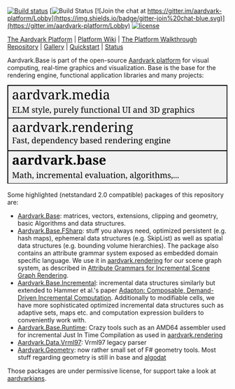 [![Build status](https://ci.appveyor.com/api/projects/status/px8242ird5aa6svs/branch/master?svg=true)](https://ci.appveyor.com/project/haraldsteinlechner/aardvark/branch/master)
[![Build Status](https://github.com/aardvark-platform/aardvark.base/workflows/linux/badge.svg)
[![Join the chat at https://gitter.im/aardvark-platform/Lobby](https://img.shields.io/badge/gitter-join%20chat-blue.svg)](https://gitter.im/aardvark-platform/Lobby)
[![license](https://img.shields.io/github/license/aardvark-platform/aardvark.base.svg)](https://github.com/aardvark-platform/aardvark.base/blob/master/LICENSE)

[The Aardvark Platform](https://aardvarkians.com/) |
[Platform Wiki](https://github.com/aardvarkplatform/aardvark.docs/wiki) | 
[The Platform Walkthrough Repository](https://github.com/aardvark-platform/walkthrough) |
[Gallery](https://github.com/aardvarkplatform/aardvark.docs/wiki/Gallery) | 
[Quickstart](https://github.com/aardvarkplatform/aardvark.docs/wiki/Quickstart-Windows) | 
[Status](https://github.com/aardvarkplatform/aardvark.docs/wiki/Status)

Aardvark.Base is part of the open-source [Aardvark platform](https://github.com/aardvark-platform/aardvark.docs/wiki) for visual computing, real-time graphics and visualization. Base is the base for the rendering engine, functional application libraries and many projects:


![Alt text](./data/context.svg)


Some highlighted (netstandard 2.0 compatible) packages of this repository are:
 - [Aardvark.Base](https://www.nuget.org/packages/Aardvark.Base/): matrices, vectors, extensions, clipping and geometry, basic Algorithms and data structures.
 - [Aardvark.Base.FSharp](https://www.nuget.org/packages/Aardvark.Base.FSharp/): stuff you always need, optimized persistent (e.g. hash maps), ephemeral data structures (e.g. SkipList) as well as spatial data structures (e.g. bounding volume hierarchies). The package also contains an attribute grammar system exposed as embedded domain specific language. We use it in [aardvark.rendering](https://github.com/aardvark-platform/aardvark.base) for our scene graph system, as described in [Attribute Grammars for Incremental Scene Graph Rendering](https://www.vrvis.at/publications/pdfs/PB-VRVis-2019-004.pdf).
 - [Aardvark.Base.Incremental](https://www.nuget.org/packages/Aardvark.Base.Incremental/): incremental data structures similarly but extended to Hammer et al.'s paper [Adapton: Composable, Demand-Driven Incremental Computation](https://www.cs.umd.edu/~hammer/adapton/). Additionally to modifiable cells, we have more sophisticated optimized incremental data structures such as adaptive sets, maps etc. and computation expression builders to conveniently work with.
 - [Aardvark.Base.Runtime](https://www.nuget.org/packages/Aardvark.Base.Runtime/): Crazy tools such as an AMD64 assembler used for incremental Just In Time Compilation as used in [aardvark.rendering](https://github.com/aardvark-platform/aardvark.base)
 - [Aardvark.Data.Vrml97](https://www.nuget.org/packages/Aardvark.Data.Vrml97/): Vrml97 legacy parser
 - [Aardvark.Geometry](https://www.nuget.org/packages/Aardvark.Geometry/): now rather small set of F# geometry tools. Most stuff regarding geometry is still in base and [algodat](https://github.com/aardvark-platform/aardvark.algodat)

Those packages are under permissive license, for support take a look at [aardvarkians](https://aardvarkians.com).
